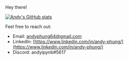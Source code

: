 
Hey there!

[![Andy's GitHub stats](https://github-readme-stats.vercel.app/api?username=andy-phung)](https://github.com/anuraghazra/github-readme-stats)

Feel free to reach out:
- Email: [andyphung64@gmail.com](andyphung64@gmail.com) 
- LinkedIn: [https://www.linkedin.com/in/andy-phung/](https://www.linkedin.com/in/andy-phung/) 
- Discord: andyipynb#5617
